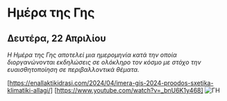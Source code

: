 # Ημέρα της Γης
## Δευτέρα, 22 Απριλίου
*Η Ημέρα της Γης αποτελεί μια ημερομηνία κατά την οποία διοργανώνονται εκδηλώσεις σε ολόκληρο τον κόσμο με στόχο την ευαισθητοποίηση σε περιβαλλοντικά θέματα.*

[https://enallaktikidrasi.com/2024/04/imera-gis-2024-proodos-sxetika-klimatiki-allagi/]
[https://www.youtube.com/watch?v=_bnU6K1y468]
![ΓΗ](https://cdn.bbmd.gr/media/news/2024/04/22/1542740/earth-day-2024-6753651837110453-law.gif)
